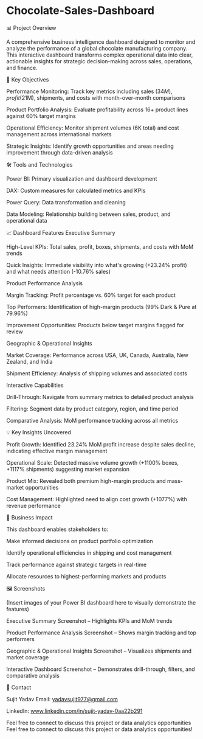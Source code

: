 # Chocolate-Sales-Dashboard


📊 Project Overview

A comprehensive business intelligence dashboard designed to monitor and analyze the performance of a global chocolate manufacturing company. This interactive dashboard transforms complex operational data into clear, actionable insights for strategic decision-making across sales, operations, and finance.

🎯 Key Objectives

Performance Monitoring: Track key metrics including sales ($34M), profit ($21M), shipments, and costs with month-over-month comparisons

Product Portfolio Analysis: Evaluate profitability across 16+ product lines against 60% target margins

Operational Efficiency: Monitor shipment volumes (6K total) and cost management across international markets

Strategic Insights: Identify growth opportunities and areas needing improvement through data-driven analysis

🛠️ Tools and Technologies

Power BI: Primary visualization and dashboard development

DAX: Custom measures for calculated metrics and KPIs

Power Query: Data transformation and cleaning

Data Modeling: Relationship building between sales, product, and operational data

📈 Dashboard Features
Executive Summary

High-Level KPIs: Total sales, profit, boxes, shipments, and costs with MoM trends

Quick Insights: Immediate visibility into what's growing (+23.24% profit) and what needs attention (-10.76% sales)

Product Performance Analysis

Margin Tracking: Profit percentage vs. 60% target for each product

Top Performers: Identification of high-margin products (99% Dark & Pure at 79.96%)

Improvement Opportunities: Products below target margins flagged for review

Geographic & Operational Insights

Market Coverage: Performance across USA, UK, Canada, Australia, New Zealand, and India

Shipment Efficiency: Analysis of shipping volumes and associated costs

Interactive Capabilities

Drill-Through: Navigate from summary metrics to detailed product analysis

Filtering: Segment data by product category, region, and time period

Comparative Analysis: MoM performance tracking across all metrics

💡 Key Insights Uncovered

Profit Growth: Identified 23.24% MoM profit increase despite sales decline, indicating effective margin management

Operational Scale: Detected massive volume growth (+1100% boxes, +1117% shipments) suggesting market expansion

Product Mix: Revealed both premium high-margin products and mass-market opportunities

Cost Management: Highlighted need to align cost growth (+1077%) with revenue performance

🚀 Business Impact

This dashboard enables stakeholders to:

Make informed decisions on product portfolio optimization

Identify operational efficiencies in shipping and cost management

Track performance against strategic targets in real-time

Allocate resources to highest-performing markets and products

🖼️ Screenshots

(Insert images of your Power BI dashboard here to visually demonstrate the features)

Executive Summary Screenshot – Highlights KPIs and MoM trends

Product Performance Analysis Screenshot – Shows margin tracking and top performers

Geographic & Operational Insights Screenshot – Visualizes shipments and market coverage

Interactive Dashboard Screenshot – Demonstrates drill-through, filters, and comparative analysis

📇 Contact

Sujit Yadav
Email: yadavsujit977@gmail.com

LinkedIn: www.linkedin.com/in/sujit-yadav-0aa22b291

Feel free to connect to discuss this project or data analytics opportunities
Feel free to connect to discuss this project or data analytics opportunities!
